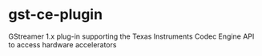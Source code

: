 gst-ce-plugin
=============

GStreamer 1.x plug-in supporting the Texas Instruments Codec Engine API to access hardware accelerators